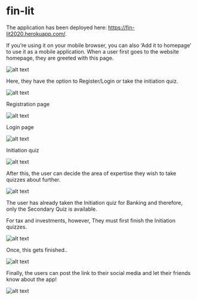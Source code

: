 # fin-lit
The application has been deployed here:  https://fin-lit2020.herokuapp.com/.

If you’re using it on your mobile browser, you can also ‘Add it to homepage’ to use it as a mobile application.
When a user first goes to the website homepage, they are greeted with this page.

![alt text](https://github.com/[username]/[reponame]/blob/[branch]/image.jpg?raw=true)



Here, they have the option to Register/Login or take the initiation quiz.

![alt text](https://github.com/[username]/[reponame]/blob/[branch]/image.jpg?raw=true)



Registration page

![alt text](https://github.com/[username]/[reponame]/blob/[branch]/image.jpg?raw=true)



Login page 

![alt text](https://github.com/[username]/[reponame]/blob/[branch]/image.jpg?raw=true)



Initiation quiz 

![alt text](https://github.com/[username]/[reponame]/blob/[branch]/image.jpg?raw=true)



After this, the user can decide the area of expertise they wish to take quizzes about further.

![alt text](https://github.com/[username]/[reponame]/blob/[branch]/image.jpg?raw=true)



The user has already taken the Initiation quiz for Banking and therefore, only the Secondary Quiz is available.

For tax and investments, however, They must first finish the Initiation quizzes. 

![alt text](https://github.com/[username]/[reponame]/blob/[branch]/image.jpg?raw=true)



Once, this gets finished.. 

![alt text](https://github.com/[username]/[reponame]/blob/[branch]/image.jpg?raw=true)



Finally, the users can post the link to their social media and let their friends know about the app!

![alt text](https://github.com/[username]/[reponame]/blob/[branch]/image.jpg?raw=true)
